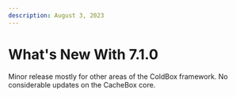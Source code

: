 ```yaml
---
description: August 3, 2023
---
```


# What's New With 7.1.0

Minor release mostly for other areas of the ColdBox framework.  No considerable updates on the CacheBox core.
